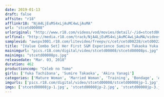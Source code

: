 ```yaml
---
date: 2019-01-13
draft: false
affsite: "r18"
afflinkr18: "NjA4LjEuMS4xLjAuMC4wLjAuMA"
url: "stcetd00008"
urloriginal: "http://www.r18.com/videos/vod/movies/detail/-/id=stcetd00008"
urlfinal: "http://media.r18.com/track/NjA4LjEuMS4xLjAuMC4wLjAuMA/videos/vod/movies/detail/-/id=stcetd00008"
samplevid: "awspv3001.r18.com/litevideo/freepv/c/cet/cetd00228/cetd00228_dmb_w.mp4"
title: "[Value Combo Set] Her First S&M Experience Sumire Takaoka Yuka Tachibana Akira Yanagi"
mainimgurl: "pics.r18.com/digital/video/stcetd00008/stcetd00008ps.jpg"
mainimgs: "stcetd00008ps.jpg"
releasedate: "Mar. 03, 2018"
duration: 462
productioncomp: "Celeb no Tomo"
girls: ['Yuka Tachibana', 'Sumire Takaoka', 'Akira Yanagi']
categories: ['Mature Woman', 'Married Woman', 'Training', 'Bondage', 'Anal Sex', 'Set Items']
imgurls: ['pics.r18.com/digital/video/stcetd00008/stcetd00008jp-1.jpg', 'pics.r18.com/digital/video/stcetd00008/stcetd00008jp-2.jpg', 'pics.r18.com/digital/video/stcetd00008/stcetd00008jp-3.jpg', 'pics.r18.com/digital/video/stcetd00008/stcetd00008jp-4.jpg', 'pics.r18.com/digital/video/stcetd00008/stcetd00008jp-5.jpg', 'pics.r18.com/digital/video/stcetd00008/stcetd00008jp-6.jpg', 'pics.r18.com/digital/video/stcetd00008/stcetd00008jp-7.jpg', 'pics.r18.com/digital/video/stcetd00008/stcetd00008jp-8.jpg', 'pics.r18.com/digital/video/stcetd00008/stcetd00008jp-9.jpg', 'pics.r18.com/digital/video/stcetd00008/stcetd00008jp-10.jpg', 'pics.r18.com/digital/video/stcetd00008/stcetd00008jp-11.jpg', 'pics.r18.com/digital/video/stcetd00008/stcetd00008jp-12.jpg', 'pics.r18.com/digital/video/stcetd00008/stcetd00008jp-13.jpg', 'pics.r18.com/digital/video/stcetd00008/stcetd00008jp-14.jpg', 'pics.r18.com/digital/video/stcetd00008/stcetd00008jp-15.jpg', 'pics.r18.com/digital/video/stcetd00008/stcetd00008jp-16.jpg', 'pics.r18.com/digital/video/stcetd00008/stcetd00008jp-17.jpg', 'pics.r18.com/digital/video/stcetd00008/stcetd00008jp-18.jpg', 'pics.r18.com/digital/video/stcetd00008/stcetd00008jp-19.jpg', 'pics.r18.com/digital/video/stcetd00008/stcetd00008jp-20.jpg']
imgs: ['stcetd00008jp-1.jpg', 'stcetd00008jp-2.jpg', 'stcetd00008jp-3.jpg', 'stcetd00008jp-4.jpg', 'stcetd00008jp-5.jpg', 'stcetd00008jp-6.jpg', 'stcetd00008jp-7.jpg', 'stcetd00008jp-8.jpg', 'stcetd00008jp-9.jpg', 'stcetd00008jp-10.jpg', 'stcetd00008jp-11.jpg', 'stcetd00008jp-12.jpg', 'stcetd00008jp-13.jpg', 'stcetd00008jp-14.jpg', 'stcetd00008jp-15.jpg', 'stcetd00008jp-16.jpg', 'stcetd00008jp-17.jpg', 'stcetd00008jp-18.jpg', 'stcetd00008jp-19.jpg', 'stcetd00008jp-20.jpg']
---
```

